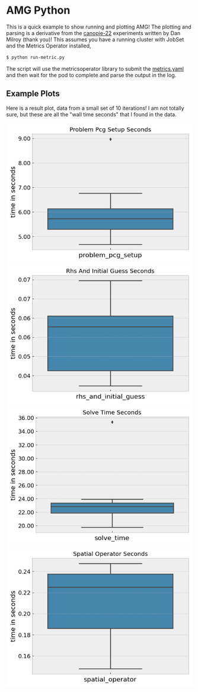 # AMG Python

This is a quick example to show running and plotting AMG!
The plotting and parsing is a derivative from the [canopie-22](https://github.com/flux-framework/flux-k8s/blob/canopie22-artifacts/canopie22-artifacts/amg/process_amg.py) 
experiments written by Dan Milroy (thank you)! This assumes you have a running cluster with JobSet and the Metrics Operator installed,

```bash
$ python run-metric.py
```

The script will use the metricsoperator library to submit the [metrics.yaml](../../tests/app-amg/metrics.yaml)
and then wait for the pod to complete and parse the output in the log.

## Example Plots

Here is a result plot, data from a small set of 10 iterations!
I am not totally sure, but these are all the "wall time seconds" that I found in the data.

![img/problem_pcg_setup_seconds.png](img/problem_pcg_setup_seconds.png)
![img/rhs_and_initial_guess_seconds.png](img/rhs_and_initial_guess_seconds.png)
![img/solve_time_seconds.png](img/solve_time_seconds.png)
![img/spatial_operator_seconds.png](img/spatial_operator_seconds.png)